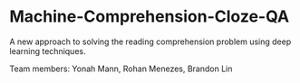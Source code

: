 # Machine-Comprehension-Cloze-QA
A new approach to solving the reading comprehension problem using deep learning techniques.

Team members: Yonah Mann, Rohan Menezes, Brandon Lin
